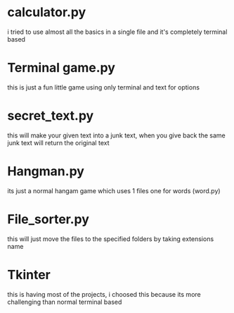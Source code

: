 # calculator.py
i tried to use almost all the basics in a single file and it's completely terminal based
# Terminal game.py
this is just a fun little game using only terminal and text for options
# secret_text.py
this will make your given text into a junk text, when you give back the same junk text will return the original text
# Hangman.py
its just a normal hangam game which uses 1 files one for words (word.py)
# File_sorter.py
this will just move the files to the specified folders by taking extensions name
# Tkinter 
this is having most of the projects, i choosed this because its more challenging than normal terminal based
